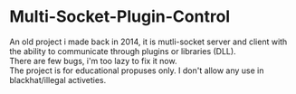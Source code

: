 # Multi-Socket-Plugin-Control
An old project i made back in 2014, it is mutli-socket server and client with the ability to communicate through plugins or libraries (DLL).<br/>
There are few bugs, i'm too lazy to fix it now.<br/>
The project is for educational propuses only. I don't allow any use in blackhat/illegal activeties.<br/>
